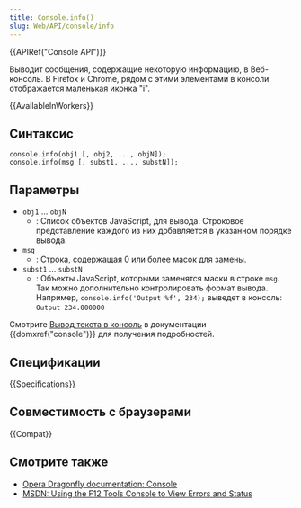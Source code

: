 ```yaml
---
title: Console.info()
slug: Web/API/console/info
---
```


{{APIRef("Console API")}}

Выводит сообщения, содержащие некоторую информацию, в Веб-консоль. В Firefox и Chrome, рядом с этими элементами в консоли отображается маленькая иконка "i".

{{AvailableInWorkers}}

## Синтаксис

```
console.info(obj1 [, obj2, ..., objN]);
console.info(msg [, subst1, ..., substN]);
```

## Параметры

- `obj1` ... `objN`
  - : Список объектов JavaScript, для вывода. Строковое представление каждого из них добавляется в указанном порядке вывода.
- `msg`
  - : Строка, содержащая 0 или более масок для замены.
- `subst1` ... `substN`
  - : Объекты JavaScript, которыми заменятся маски в строке `msg`. Так можно дополнительно контролировать формат вывода. Например, `console.info('Output %f', 234);` выведет в консоль: `Output 234.000000`

Смотрите [Вывод текста в консоль](/ru/docs/Web/API/console#Outputting_text_to_the_console) в документации {{domxref("console")}} для получения подробностей.

## Спецификации

{{Specifications}}

## Совместимость с браузерами

{{Compat}}

## Смотрите также

- [Opera Dragonfly documentation: Console](http://www.opera.com/dragonfly/documentation/console/)
- [MSDN: Using the F12 Tools Console to View Errors and Status](http://msdn.microsoft.com/library/gg589530)
